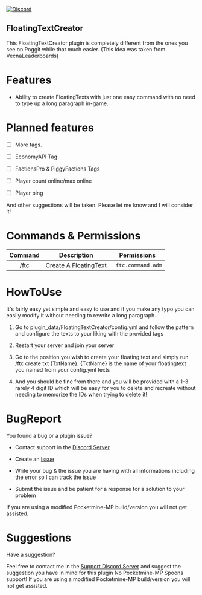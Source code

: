 [![Discord](https://img.shields.io/discord/837701868649709568.svg?label=&logo=discord&logoColor=ffffff&color=7389D8&labelColor=6A7EC2)](https://discord.gg/jWFB56RqUN) 

## FloatingTextCreator
This FloatingTextCreator plugin is completely different from the ones you see on Poggit while that much easier. 
(This idea was taken from VecnaLeaderboards)


# Features 

- Ability to create FloatingTexts with just one easy command with no need to type up a long paragraph in-game.


# Planned features

- [ ] More tags.

- [ ] EconomyAPI Tag

- [ ] FactionsPro & PiggyFactions Tags

- [ ] Player count online/max online

- [ ] Player ping

And other suggestions will be taken. Please let me know and I will consider it!

# Commands & Permissions 

|Command|Description|Permissions|
|:--:|:--:|:--:|
|/ftc|Create A FloatingText|` ftc.command.adm`

# HowToUse

It's fairly easy yet simple and easy to use and if you make any typo you can easily modify it without needing to rewrite a long paragraph.

1. Go to plugin_data/FloatingTextCreator/config.yml and follow the pattern and configure the texts to your liking with the provided tags

2. Restart your server and join your server

3. Go to the position you wish to create your floating text and simply run /ftc create txt {TxtName}. {TxtName} is the name of your floatingtext you named from your config.yml texts

4. And you should be fine from there and you will be provided with a 1-3 rarely 4 digit ID which will be easy for you to delete and recreate without needing to memorize the IDs when trying to delete it!

# BugReport

You found a bug or a plugin issue?

- Contact support in the [Discord Server](https://discord.gg/jWFB56RqUN)

- Create an [Issue](https://github.com/Vecnavium/FloatingTextCreator/issues/new)

- Write your bug & the issue you are having with all informations including the error so I can track the issue

- Submit the issue and be patient for a response for a solution to your problem

If you are using a modified Pocketmine-MP build/version you will not get assisted.

# Suggestions

Have a suggestion?

Feel free to contact me in the [Support Discord Server](https://discord.gg/jWFB56RqUN) and suggest the suggestion you have in mind for this plugin
No Pocketmine-MP Spoons support! If you are using a modified Pocketmine-MP build/version you will not get assisted.
